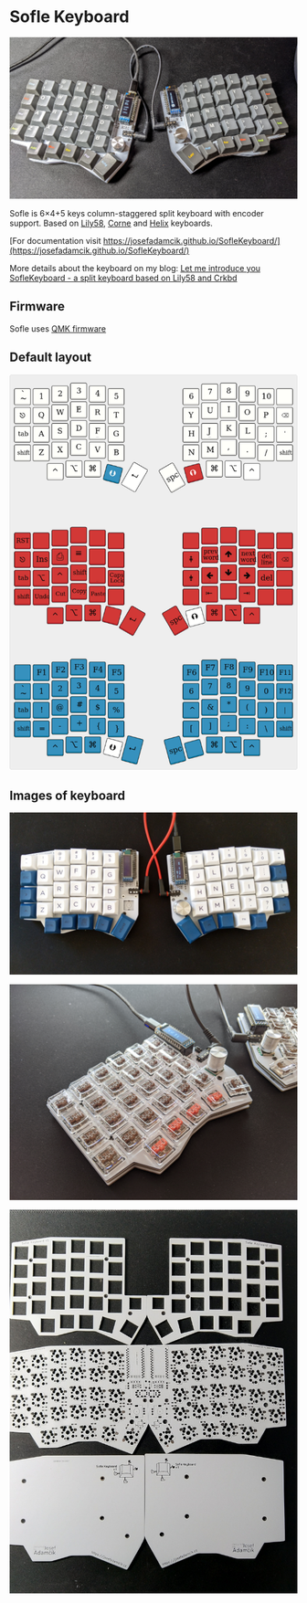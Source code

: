 # Sofle Keyboard

![SofleKeyboard](docs/images/sofle_keyboard.jpg)

Sofle is 6×4+5 keys column-staggered split keyboard with encoder support. Based on [Lily58](https://github.com/kata0510/Lily58), [Corne](https://github.com/foostan/crkbd) and [Helix](https://github.com/MakotoKurauchi/helix) keyboards.

[For documentation visit https://josefadamcik.github.io/SofleKeyboard/](https://josefadamcik.github.io/SofleKeyboard/)

More details about the keyboard on my blog: [Let me introduce you SofleKeyboard - a split keyboard based on Lily58 and Crkbd](https://josef-adamcik.cz/electronics/let-me-introduce-you-sofle-keyboard-split-keyboard-based-on-lily58.html)

## Firmware 

Sofle uses [QMK firmware](https://qmk.fm/)

## Default layout 

![Default layout for SofleKeyboard](Images/soflekeyboard.png)

## Images of keyboard

![SofleKeyboard](Images/IMG_20191110_131443.jpg)

![SofleKeyboard Choc](Images/chocclear.jpg)

![SofleKeyboard PCB](Images/IMG_20191104_202757.jpg)
